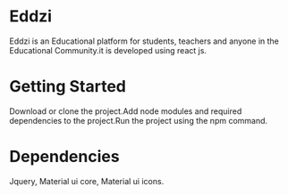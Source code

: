 # Eddzi
  Eddzi is an Educational platform for students, teachers and anyone in the Educational Community.it is developed using react js.
# Getting Started
  Download or clone the project.Add node modules and required dependencies to the project.Run the project using the npm command.
# Dependencies
  Jquery, Material ui core, Material ui icons.
